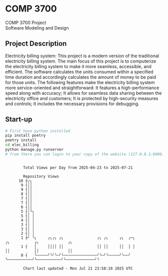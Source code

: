# COMP 3700
COMP 3700 Project  
Software Modeling and Design
## Project Description
Electricity billing system: This project is a modern version of the traditional electricity billing system. The main focus of this project is to computerize the electricity billing system to make it more seamless, accessible, and efficient. The software calculates the units consumed within a specified time duration and accordingly calculates the amount of money to be paid for those units. The following features make the electricity billing system more service-oriented and straightforward: It features a high-performance speed along with accuracy; It allows for seamless data sharing between the electricity office and customers; It is protected by high-security measures and controls; It includes the necessary provisions for debugging.

## Start-up
```bash
# First have python installed
pip install poetry
poetry install
cd elec_billing
python manage.py runserver
# from there you can login to your copy of the website (127.0.0.1:8000), default creds are admin/admin
```

```

        Total Views per Day from 2025-04-23 to 2025-07-21

        Repository Views
      10 ┼╭╮
       9 ┤││
       9 ┤││
       8 ┤││
       7 ┤││
       7 ┤││
       6 ┤││
       5 ┤│╰╮
       5 ┤│ │
       4 ┤│ │
       3 ┤│ │
       3 ┤│ │
       2 ┤│ │
       1 ┼╯ ╰╮     ╭╮╭╮ ╭╮               ╭╮ ╭╮     ╭╮  ╭─╮           ╭╮           ╭╮             ╭╮
       1 ┤   │     ││││ ││               ││ ││     ││  │ │           ││           ││             ││
       0 ┤   ╰─────╯╰╯╰─╯╰───────────────╯╰─╯╰─────╯╰──╯ ╰───────────╯╰───────────╯╰─────────────╯╰

        Chart last updated - Mon Jul 21 23:58:10 2025 UTC
        
```
